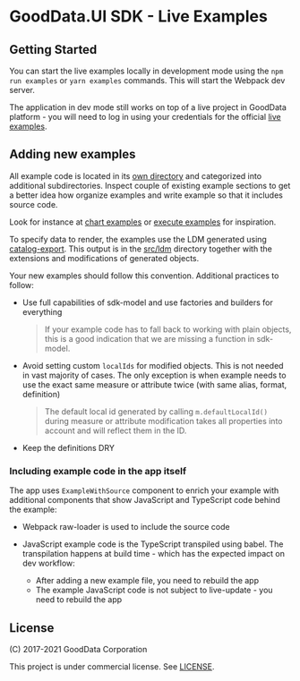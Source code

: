# GoodData.UI SDK - Live Examples

## Getting Started

You can start the live examples locally in development mode using the `npm run examples` or `yarn examples` commands. This
will start the Webpack dev server.

The application in dev mode still works on top of a live project in GoodData platform - you will need to
log in using your credentials for the official [live examples](https://gooddata-examples.herokuapp.com/registration).

## Adding new examples

All example code is located in its [own directory](./src/examples) and categorized into additional subdirectories. Inspect
couple of existing example sections to get a better idea how organize examples and write example so that it includes
source code.

Look for instance at [chart examples](./src/examples/basic) or [execute examples](./src/examples/execution) for inspiration.

To specify data to render, the examples use the LDM generated using [catalog-export](../../tools/catalog-export). This output
is in the [src/ldm](./src/ldm) directory together with the extensions and modifications of generated objects.

Your new examples should follow this convention. Additional practices to follow:

-   Use full capabilities of sdk-model and use factories and builders for everything

    > If your example code has to fall back to working with plain objects, this is a good indication that we are missing
    > a function in sdk-model.

-   Avoid setting custom `localIds` for modified objects. This is not needed in vast majority of cases. The only
    exception is when example needs to use the exact same measure or attribute twice (with same alias, format, definition)

    > The default local id generated by calling `m.defaultLocalId()` during measure or attribute modification takes all
    > properties into account and will reflect them in the ID.

-   Keep the definitions DRY

### Including example code in the app itself

The app uses `ExampleWithSource` component to enrich your example with additional components that show JavaScript and
TypeScript code behind the example:

-   Webpack raw-loader is used to include the source code
-   JavaScript example code is the TypeScript transpiled using babel. The transpilation happens at build time - which
    has the expected impact on dev workflow:

    -   After adding a new example file, you need to rebuild the app
    -   The example JavaScript code is not subject to live-update - you need to rebuild the app

## License

(C) 2017-2021 GoodData Corporation

This project is under commercial license. See [LICENSE](https://github.com/gooddata/gooddata-ui-sdk/blob/master/examples/sdk-examples/LICENSE).
